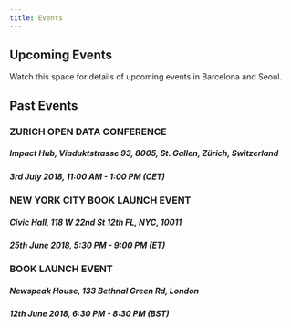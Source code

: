 ```yaml
---
title: Events
---
```


## Upcoming Events

Watch this space for details of upcoming events in Barcelona and Seoul. 


## Past Events

<div class="event_">
  <h3>ZURICH OPEN DATA CONFERENCE</h3>
  <h5>Impact Hub, Viaduktstrasse 93, 8005, St. Gallen, Zürich, Switzerland</h5>
  <h5>3rd July 2018, 11:00 AM - 1:00 PM (CET)</h5>
</div>

<div class="event_">
  <h3>NEW YORK CITY BOOK LAUNCH EVENT</h3>
  <h5>Civic Hall, 118 W 22nd St 12th FL, NYC, 10011</h5>
  <h5>25th June 2018, 5:30 PM - 9:00 PM (ET)</h5>
</div>

<div class="event_">
  <h3>BOOK LAUNCH EVENT</h3>
  <h5> Newspeak House, 133 Bethnal Green Rd, London</h5>
  <h5> 12th June 2018, 6:30 PM - 8:30 PM (BST)</h5>
</div>
